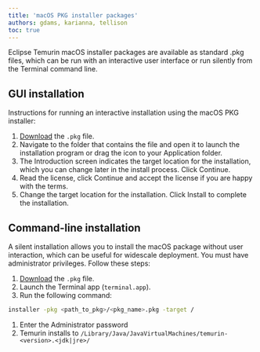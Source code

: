```yaml
---
title: 'macOS PKG installer packages'
authors: gdams, karianna, tellison
toc: true
---
```


Eclipse Temurin macOS installer packages are available as standard .pkg
files, which can be run with an interactive user interface or run
silently from the Terminal command line.

## GUI installation

Instructions for running an interactive installation using the macOS PKG
installer:

1. [Download](/temurin/releases) the `.pkg` file.
1. Navigate to the folder that contains the file and open it to launch
the installation program or drag the icon to your Application folder.
1. The Introduction screen indicates the target location for the
installation, which you can change later in the install process. Click
Continue.
1. Read the license, click Continue and accept the license if you are
happy with the terms.
1. Change the target location for the installation. Click Install to
complete the installation.

## Command-line installation

A silent installation allows you to install the macOS package without
user interaction, which can be useful for widescale deployment. You must
have administrator privileges. Follow these steps:

1. [Download](/temurin/releases) the `.pkg` file.
1. Launch the Terminal app (`terminal.app`).
1. Run the following command:

```bash
installer -pkg <path_to_pkg>/<pkg_name>.pkg -target /
```

1. Enter the Administrator password
1. Temurin installs to `/Library/Java/JavaVirtualMachines/temurin-<version>.<jdk|jre>/`
